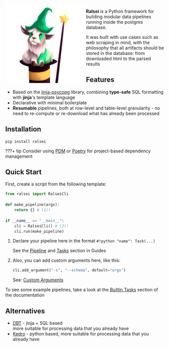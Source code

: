 <img src="./logo.png" align="left">

**Ralsei** is a Python framework for building modular
data pipelines running inside the postgres database.

It was built with use cases such as web scraping in mind,
with the philosophy that all artifacts should be stored in the database:
from downloaded html to the parsed results

## Features

- Based on the [jinja-psycopg](https://snorkysnark.github.io/jinja-psycopg/)
    library, combining **type-safe** SQL formatting with **jinja**'s template language
- Declarative with minimal boilerplate
- **Resumable** pipelines, both at row-level and table-level granularity -
    no need to re-compute or re-download what has already been processed

## Installation

```
pip install ralsei
```

???+ tip
    Consider using [PDM](https://pdm.fming.dev/latest/) or [Poetry](https://python-poetry.org/)
    for project-based dependency management

## Quick Start

First, create a script from the following template:

```py
from ralsei import RalseiCli

def make_pipeline(args):
    return {} # (1)!

if __name__ == "__main__":
    cli = RalseiCli() # (2)!
    cli.run(make_pipeline)
```

1.  Declare your pipeline here in the format `#!python "name": Task(...)`

    See the [Pipeline](guides/pipeline.md) and [Tasks](guides/tasks.md) section
    in Guides

2.  Also, you can add custom arguments here, like this:
    ```py
    cli.add_argument("-s", "--schema", default="orgs")
    ```

    See: [Custom Arguments](guides/cli.md#custom-arguments)

To see some example pipelines, take a look at the
[Builtin Tasks](./guides/tasks.md#builtin-tasks) section of the documentation

## Alternatives

- [DBT](https://github.com/dbt-labs/dbt-core) - jinja + SQL based  
    more suitable for processing data that you already have
- [Kedro](https://github.com/kedro-org/kedro) - python based,
    more suitable for processing data that you already have
